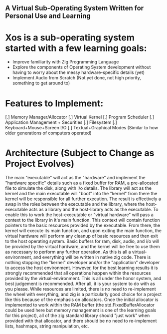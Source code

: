 ## A Virtual Sub-Operating System Written for Personal Use and Learning
# Xos is a sub-operating system started with a few learning goals:

- Improve familiarity with Zig Programming Language
- Explore the components of Operating System development without having to worry about the messy hardware-specific details (yet)
- Implement Audio from Scratch (Not yet done, not high priority, something to get around to)

# Features to Implement:
[.] Memory Manager/Allocator
[.] Virtual Kernel
[.] Program Scheduler
[.] Application Management + Securities
[.] Filesystem
[.] Keyboard+Mouse+Screen I/O
[.] Textual+Graphical Modes (Similar to how older generations of computers operated)

# Architecture (Subject to Change as Project Evolves)
The main "executable" will act as the "hardware" and implement the "hardware specific" details such as a fixed buffer for RAM, a pre-allocated file to simulate the disk, along with i/o details.
The library will act as the kernel and the main executable will "boot" into the "kernel" from there the kernel will be responsible for all further execution.
The result is effectively a swap in the roles between the executable and the library, where the host-executable acts as a library and the host-library acts as the executable.
To enable this to work the host-executable or "virtual hardware" will pass a context to the library in it's main function. This context will contain function pointers to the basic resources provided by the executable. From there, the kernel will execute its main function, and upon exiting the main function, the virtual hardware will perform any cleanup of basic resources and then exit to the host operating system.
Basic buffers for ram, disk, audio, and i/o will be provided by the virtual hardware, and the kernel will be free to use them as necessary to perform any further operation.
As this is all a virtual-environment, and everything will be written in native zig code. There is nothing stopping the "kernel" developer and/or the "application" developer to access the host environment. However, for the best learning results it is strongly recommended that all operations happen within the resources provided by the virtual-environment. This is all under the honor system, and best judgement is recommended. After all, it is your system to do with as you please.
While resources are limited, there is no need to re-implement the wheel with everything, and zig is a particularly good choice for a project like this because of the emphasis on allocators. Once the initial allocator is implemented to work within the RAM buffer (the std.FixedBufferAllocator could be used here but memory management is one of the learning goals for this project), all of the zig standard library should "just work" when provided with that allocator, and there should be no need to re-implement lists, hashmaps, string manipulation, etc.

